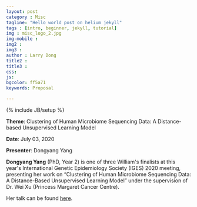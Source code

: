 ```yaml
---
layout: post
category : Misc
tagline: "Hello world post on helium jekyll"
tags : [intro, beginner, jekyll, tutorial]
img : misc_logo_2.jpg
img-mobile : 
img2 : 
img3 : 
author : Larry Dong
title2 : 
title3 : 
css: 
js: 
bgcolor: ff5a71
keywords: Proposal

---
```


{% include JB/setup %}

**Theme**: Clustering of Human Microbiome Sequencing Data: A Distance-based Unsupervised Learning Model

**Date**: July 03, 2020

**Presenter**: Dongyang Yang


<!--more-->

**Dongyang Yang** (PhD, Year 2) is one of three William's finalists at this year's International Genetic Epidemiology Society (IGES) 2020 meeting, presenting her work on “Clustering of Human Microbiome Sequencing Data: A Distance-Based Unsupervised Learning Model” under the supervision of Dr. Wei Xu (Princess Margaret Cancer Centre). 

Her talk can be found [here](https://www.youtube.com/watch?v=UOPxe2ny7Sc&ab_channel=LudmerCentre).